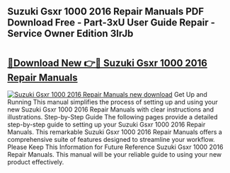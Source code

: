 ## Suzuki Gsxr 1000 2016 Repair Manuals PDF Download Free - Part-3xU User Guide Repair - Service Owner Edition 3lrJb

# <h2><a href="http://bc95932.oget.top/?id=Suzuki+Gsxr+1000+2016+Repair+Manuals">🔗Download New 👉🔴 Suzuki Gsxr 1000 2016 Repair Manuals</a></h2>

[![Suzuki Gsxr 1000 2016 Repair Manuals new download](https://i.imgur.com/5g1atiW.png)](http://bc95932.oget.top/?id=Suzuki+Gsxr+1000+2016+Repair+Manuals)
Get Up and Running This manual simplifies the process of setting up and using your new Suzuki Gsxr 1000 2016 Repair Manuals with clear instructions and illustrations. Step-by-Step Guide The following pages provide a detailed step-by-step guide to setting up your Suzuki Gsxr 1000 2016 Repair Manuals. This remarkable Suzuki Gsxr 1000 2016 Repair Manuals offers a comprehensive suite of features designed to streamline your workflow. Please Keep This Information for Future Reference Suzuki Gsxr 1000 2016 Repair Manuals. This manual will be your reliable guide to using your new product effectively.
